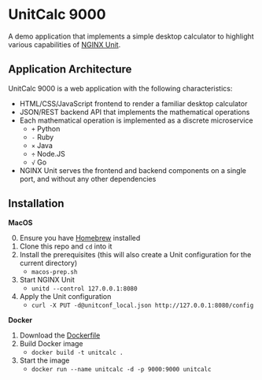 UnitCalc 9000
=============

A demo application that implements a simple desktop calculator to highlight various capabilities of [NGINX Unit](https://unit.nginx.org/).

Application Architecture
------------------------
UnitCalc 9000 is a web application with the following characteristics:

 * HTML/CSS/JavaScript frontend to render a familiar desktop calculator
 * JSON/REST backend API that implements the mathematical operations
 * Each mathematical operation is implemented as a discrete microservice
   - `+` Python
   - `-` Ruby
   - `×` Java
   - `÷` Node.JS
   - `√` Go
 * NGINX Unit serves the frontend and backend components on a single port, and without any other dependencies
 
Installation
------------
**MacOS**

0. Ensure you have [Homebrew](https://brew.sh/) installed
1. Clone this repo and `cd` into it
2. Install the prerequisites (this will also create a Unit configuration for the current directory)
   - `macos-prep.sh`
3. Start NGINX Unit
   - `unitd --control 127.0.0.1:8080`
4. Apply the Unit configuration
   - `curl -X PUT -d@unitconf_local.json http://127.0.0.1:8080/config`

**Docker**

1. Download the [Dockerfile](Dockerfile)
2. Build Docker image
   - `docker build -t unitcalc .`
3. Start the image
   - `docker run --name unitcalc -d -p 9000:9000 unitcalc`

